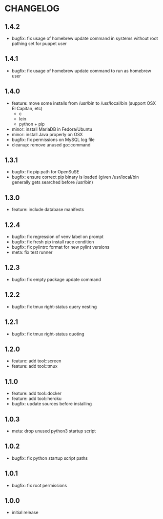 # CHANGELOG

## 1.4.2
- bugfix: fix usage of homebrew update command in systems without root pathing set for puppet user

## 1.4.1
- bugfix: fix usage of homebrew update command to run as homebrew user

## 1.4.0
- feature: move some installs from /usr/bin to /usr/local/bin (support OSX El Capitan, etc)
    - c
    - lein
    - python + pip
- minor: install MariaDB in Fedora/Ubuntu
- minor: install Java properly on OSX
- bugfix: fix permissions on MySQL log file
- cleanup: remove unused go::command

## 1.3.1
- bugfix: fix pip path for OpenSuSE
- bugfix: ensure correct pip binary is loaded (given /usr/local/bin generally
          gets searched before /usr/bin)

## 1.3.0
- feature: include database manifests

## 1.2.4
- bugfix: fix regression of venv label on prompt
- bugfix: fix fresh pip install race condition
- bugfix: fix pylintrc format for new pylint versions
- meta: fix test runner

## 1.2.3
- bugfix: fix empty package update command

## 1.2.2
- bugfix: fix tmux right-status query nesting

## 1.2.1
- bugfix: fix tmux right-status quoting

## 1.2.0
- feature: add tool::screen
- feature: add tool::tmux

## 1.1.0
- feature: add tool::docker
- feature: add tool::heroku
- bugfix: update sources before installing

## 1.0.3
- meta: drop unused python3 startup script

## 1.0.2
- bugfix: fix python startup script paths

## 1.0.1
- bugfix: fix root permissions

## 1.0.0
- initial release
